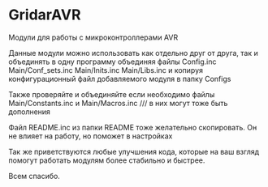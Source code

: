 # GridarAVR
Модули для работы с микроконтроллерами AVR

Данные модули можно использовать как отдельно друг от друга, так и объединять в одну программу объединяя файлы
Config.inc
Main/Conf_sets.inc
Main/Inits.inc
Main/Libs.inc
и копируя конфигурационный файл добавляемого модуля в папку Configs

Также проверяйте и объединяйте если необходимо файлы
Main/Constants.inc и Main/Macros.inc /// в них могут тоже быть дополнения 

Файл README.inc из папки README тоже желательно скопировать. Он не влияет на работу, но поможет в настройках

Так же приветствуются любые улучшения кода, которые на ваш взгляд помогут работать модулям более стабильно и быстрее.

Всем спасибо.

